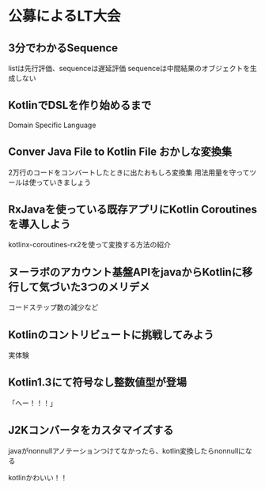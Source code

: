 # 公募によるLT大会

## 3分でわかるSequence
listは先行評価、sequenceは遅延評価
sequenceは中間結果のオブジェクトを生成しない

## KotlinでDSLを作り始めるまで
Domain Specific Language

## Conver Java File to Kotlin File おかしな変換集
2万行のコードをコンバートしたときに出たおもしろ変換集
用法用量を守ってツールは使っていきましょう

## RxJavaを使っている既存アプリにKotlin Coroutinesを導入しよう
kotlinx-coroutines-rx2を使って変換する方法の紹介

## ヌーラボのアカウント基盤APIをjavaからKotlinに移行して気づいた3つのメリデメ
コードステップ数の減少など

## Kotlinのコントリビュートに挑戦してみよう
実体験

## Kotlin1.3にて符号なし整数値型が登場
「へー！！！」

## J2Kコンバータをカスタマイズする
javaがnonnullアノテーションつけてなかったら、kotlin変換したらnonnullになる

kotlinかわいい！！




